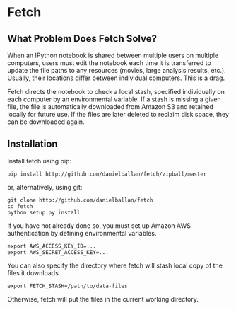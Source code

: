 Fetch
=====

What Problem Does Fetch Solve?
------------------------------

When an IPython notebook is shared between multiple users on multiple computers,
users must edit the notebook each time it is transferred to update the
file paths to any resources (movies, large analysis results, etc.). Usually,
their locations differ between individual computers. This is a drag.

Fetch directs the notebook to check a local stash, specified individually
on each computer by an environmental variable. If
a stash is missing a given file, the file is automatically downloaded from
Amazon S3 and retained locally for future use. If the files are later deleted
to reclaim disk space, they can be downloaded again.

Installation
------------

Install fetch using pip:

    pip install http://github.com/danielballan/fetch/zipball/master

or, alternatively, using git:

    git clone http://github.com/danielballan/fetch
    cd fetch
    python setup.py install

If you have not already done so, you must set up Amazon AWS authentication
by defining environmental variables.

    export AWS_ACCESS_KEY_ID=...
    export AWS_SECRET_ACCESS_KEY=...

You can also specify the directory where fetch will stash local copy of the
files it downloads.

    export FETCH_STASH=/path/to/data-files

Otherwise, fetch will put the files in the current working directory.
